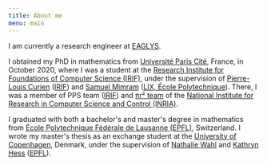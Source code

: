 ```yaml
---
title: About me
menu: main
---
```


I am currently a research engineer at [EAGLYS](https://eaglys.co.jp/).

<!-- I am currently a postdoctoral researcher at [Prof. Takemasa
Miyoshi](https://data-assimilation.riken.jp/~miyoshi)'s [Prediction Science
Laboratory](https://prediction.riken.jp/project_en.html) ([RIKEN Cluster for
Pioneering Research](https://www.riken.jp/en/research/labs/cpr/)), and at [Dr.
Jun Seita](http://junseita.com/mt/bio.html)'s [Medical Data Deep Learning
Team](https://www.riken.jp/en/research/labs/r-ih/adv_data_sci_proj/med_data_deep_learn/index.html)
([RIKEN Information R&D and Strategy Headquarters, Advanced Data Science
Project](https://www.riken.jp/en/research/labs/r-ih/adv_data_sci_proj/index.html))
I am also a member of the [RIKEN Quantum](https://rq.riken.jp/en/) group. -->

<!-- I am currently a project researcher at [Ichiro
Hasuo](http://group-mmm.org/~ichiro)'s [ERATO Metamathematics for Systems
Design Project (ERATO MMSD)](https://group-mmm.org/eratommsd) at the [National
Institute of Informatics (NII)](http://www.nii.ac.jp/en) in Tokyo, Japan. -->

I obtained my PhD in mathematics from [Université Paris
Cité](https://u-paris.fr/en), France, in October 2020, where I was a student at
the [Research Institute for Foundations of Computer Science
(IRIF)](https://www.irif.fr/en/index), under the supervision of [Pierre-Louis
Curien](https://www.irif.fr/~curien) ([IRIF](https://www.irif.fr/en/index)) and
[Samuel Mimram](http://www.lix.polytechnique.fr/Labo/Samuel.Mimram) ([LIX,
École Polytechnique](https://www.lix.polytechnique.fr)). There, I was a member
of PPS team ([IRIF](https://www.irif.fr/en/index)) and [πr²
team](https://www.inria.fr/en/teams/pi.r2) of the [National Institute for
Research in Computer Science and Control (INRIA)](https://www.inria.fr/en).

I graduated with both a bachelor's and master's degree in mathematics from
[École Polytechnique Fédérale de Lausanne (EPFL)](https://www.epfl.ch),
Switzerland. I wrote my master's thesis as an exchange student at the
[University of Copenhagen](http://www.ku.dk/english), Denmark, under the
supervision of [Nathalie Wahl](http://web.math.ku.dk/~wahl) and [Kathryn
Hess](https://www.epfl.ch/labs/hessbellwald-lab/hessbellwald)
([EPFL](https://www.epfl.ch)).
